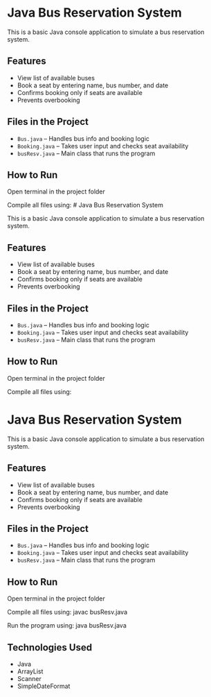 # Java Bus Reservation System

This is a basic Java console application to simulate a bus reservation system.

## Features

- View list of available buses  
- Book a seat by entering name, bus number, and date  
- Confirms booking only if seats are available  
- Prevents overbooking

## Files in the Project

- `Bus.java` – Handles bus info and booking logic  
- `Booking.java` – Takes user input and checks seat availability  
- `busResv.java` – Main class that runs the program

## How to Run

Open terminal in the project folder

Compile all files using: # Java Bus Reservation System

This is a basic Java console application to simulate a bus reservation system.

## Features

- View list of available buses  
- Book a seat by entering name, bus number, and date  
- Confirms booking only if seats are available  
- Prevents overbooking

## Files in the Project

- `Bus.java` – Handles bus info and booking logic  
- `Booking.java` – Takes user input and checks seat availability  
- `busResv.java` – Main class that runs the program

## How to Run

Open terminal in the project folder

Compile all files using:

# Java Bus Reservation System

This is a basic Java console application to simulate a bus reservation system.

## Features

- View list of available buses  
- Book a seat by entering name, bus number, and date  
- Confirms booking only if seats are available  
- Prevents overbooking

## Files in the Project

- `Bus.java` – Handles bus info and booking logic  
- `Booking.java` – Takes user input and checks seat availability  
- `busResv.java` – Main class that runs the program

## How to Run

Open terminal in the project folder

Compile all files using: javac busResv.java

Run the program using: java busResv.java


## Technologies Used

- Java  
- ArrayList  
- Scanner  
- SimpleDateFormat


